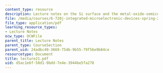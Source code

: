 ```yaml
---
content_type: resource
description: Lecture notes on the Si surface and the metal-oxide-semiconductor structure.
file: /media/courses/6-720j-integrated-microelectronic-devices-spring-2007/d5ac1e6f58d19bdd7e4e3944be5fa278_lecture21.pdf
file_type: application/pdf
learning_resource_types:
- Lecture Notes
ocw_type: OCWFile
parent_title: Lecture Notes
parent_type: CourseSection
parent_uid: 24adbc49-3669-754b-9b55-79f56e9b84ce
resourcetype: Document
title: lecture21.pdf
uid: d5ac1e6f-58d1-9bdd-7e4e-3944be5fa278
---
```

